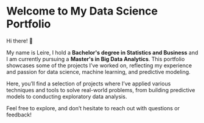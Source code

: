 # Welcome to My Data Science Portfolio  

Hi there! 👋  

My name is Leire, I hold a **Bachelor's degree in Statistics and Business** and I am currently pursuing a **Master's in Big Data Analytics**. This portfolio showcases some of the projects I’ve worked on, reflecting my experience and passion for data science, machine learning, and predictive modeling.  

Here, you’ll find a selection of projects where I’ve applied various techniques and tools to solve real-world problems, from building predictive models to conducting exploratory data analysis.  

Feel free to explore, and don’t hesitate to reach out with questions or feedback!  
